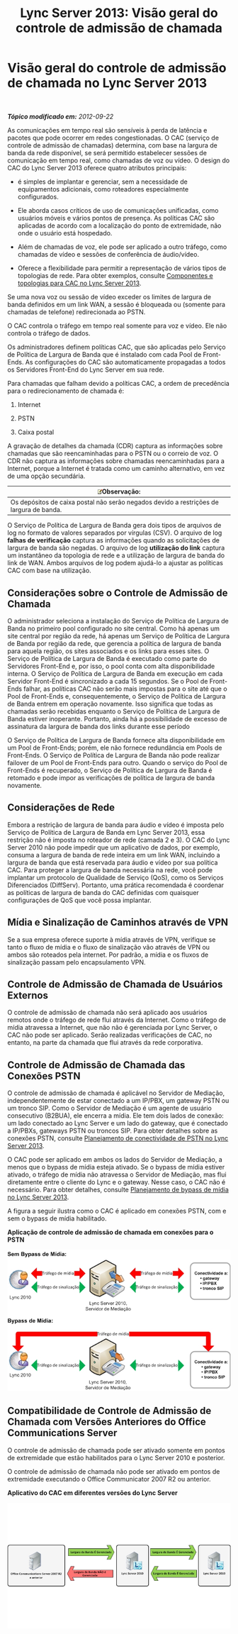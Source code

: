 ﻿---
title: 'Lync Server 2013: Visão geral do controle de admissão de chamada'
TOCTitle: Visão geral do controle de admissão de chamada
ms:assetid: 6fda0195-4c89-4dea-82e8-624f03e3d062
ms:mtpsurl: https://technet.microsoft.com/pt-br/library/Gg398529(v=OCS.15)
ms:contentKeyID: 49307064
ms.date: 05/19/2016
mtps_version: v=OCS.15
ms.translationtype: HT
---

# Visão geral do controle de admissão de chamada no Lync Server 2013

 

_**Tópico modificado em:** 2012-09-22_

As comunicações em tempo real são sensíveis à perda de latência e pacotes que pode ocorrer em redes congestionadas. O CAC (serviço de controle de admissão de chamadas) determina, com base na largura de banda da rede disponível, se será permitido estabelecer sessões de comunicação em tempo real, como chamadas de voz ou vídeo. O design do CAC do Lync Server 2013 oferece quatro atributos principais:

  - é simples de implantar e gerenciar, sem a necessidade de equipamentos adicionais, como roteadores especialmente configurados.

  - Ele aborda casos críticos de uso de comunicações unificadas, como usuários móveis e vários pontos de presença. As políticas CAC são aplicadas de acordo com a localização do ponto de extremidade, não onde o usuário está hospedado.

  - Além de chamadas de voz, ele pode ser aplicado a outro tráfego, como chamadas de vídeo e sessões de conferência de áudio/vídeo.

  - Oferece a flexibilidade para permitir a representação de vários tipos de topologias de rede. Para obter exemplos, consulte [Componentes e topologias para CAC no Lync Server 2013](lync-server-2013-components-and-topologies-for-cac.md).

Se uma nova voz ou sessão de vídeo exceder os limites de largura de banda definidos em um link WAN, a sessão é bloqueada ou (somente para chamadas de telefone) redirecionada ao PSTN.

O CAC controla o tráfego em tempo real somente para voz e vídeo. Ele não controla o tráfego de dados.

Os administradores definem políticas CAC, que são aplicadas pelo Serviço de Política de Largura de Banda que é instalado com cada Pool de Front-Ends. As configurações do CAC são automaticamente propagadas a todos os Servidores Front-End do Lync Server em sua rede.

Para chamadas que falham devido a políticas CAC, a ordem de precedência para o redirecionamento de chamada é:

1.  Internet

2.  PSTN

3.  Caixa postal

A gravação de detalhes da chamada (CDR) captura as informações sobre chamadas que são reencaminhadas para o PSTN ou o correio de voz. O CDR não captura as informações sobre chamadas reencaminhadas para a Internet, porque a Internet é tratada como um caminho alternativo, em vez de uma opção secundária.

<table>
<thead>
<tr class="header">
<th><img src="images/Gg425756.note(OCS.15).gif" title="note" alt="note" />Observação:</th>
</tr>
</thead>
<tbody>
<tr class="odd">
<td>Os depósitos de caixa postal não serão negados devido a restrições de largura de banda.</td>
</tr>
</tbody>
</table>


O Serviço de Política de Largura de Banda gera dois tipos de arquivos de log no formato de valores separados por vírgulas (CSV). O arquivo de log **falhas de verificação** captura as informações quando as solicitações de largura de banda são negadas. O arquivo de log **utilização do link** captura um instantâneo da topologia de rede e a utilização de largura de banda do link de WAN. Ambos arquivos de log podem ajudá-lo a ajustar as políticas CAC com base na utilização.

## Considerações sobre o Controle de Admissão de Chamada

O administrador seleciona a instalação do Serviço de Política de Largura de Banda no primeiro pool configurado no site central. Como há apenas um site central por região da rede, há apenas um Serviço de Política de Largura de Banda por região da rede, que gerencia a política de largura de banda para aquela região, os sites associados e os links para esses sites. O Serviço de Política de Largura de Banda é executado como parte do Servidores Front-End e, por isso, o pool conta com alta disponibilidade interna. O Serviço de Política de Largura de Banda em execução em cada Servidor Front-End é sincronizado a cada 15 segundos. Se o Pool de Front-Ends falhar, as políticas CAC não serão mais impostas para o site até que o Pool de Front-Ends e, consequentemente, o Serviço de Política de Largura de Banda entrem em operação novamente. Isso significa que todas as chamadas serão recebidas enquanto o Serviço de Política de Largura de Banda estiver inoperante. Portanto, ainda há a possibilidade de excesso de assinatura da largura de banda dos links durante esse período

O Serviço de Política de Largura de Banda fornece alta disponibilidade em um Pool de Front-Ends; porém, ele não fornece redundância em Pools de Front-Ends. O Serviço de Política de Largura de Banda não pode realizar failover de um Pool de Front-Ends para outro. Quando o serviço do Pool de Front-Ends é recuperado, o Serviço de Política de Largura de Banda é retomado e pode impor as verificações de política de largura de banda novamente.

## Considerações de Rede

Embora a restrição de largura de banda para áudio e vídeo é imposta pelo Serviço de Política de Largura de Banda em Lync Server 2013, essa restrição não é imposta no roteador de rede (camada 2 e 3). O CAC do Lync Server 2010 não pode impedir que um aplicativo de dados, por exemplo, consuma a largura de banda de rede inteira em um link WAN, incluindo a largura de banda que está reservada para áudio e vídeo por sua política CAC. Para proteger a largura de banda necessária na rede, você pode implantar um protocolo de Qualidade de Serviço (QoS), como os Serviços Diferenciados (DiffServ). Portanto, uma prática recomendada é coordenar as políticas de largura de banda do CAC definidas com quaisquer configurações de QoS que você possa implantar.

## Mídia e Sinalização de Caminhos através de VPN

Se a sua empresa oferece suporte à mídia através de VPN, verifique se tanto o fluxo de mídia e o fluxo de sinalização vão através de VPN ou ambos são roteados pela internet. Por padrão, a mídia e os fluxos de sinalização passam pelo encapsulamento VPN.

## Controle de Admissão de Chamada de Usuários Externos

O controle de admissão de chamada não será aplicado aos usuários remotos onde o tráfego de rede flui através da Internet. Como o tráfego de mídia atravessa a Internet, que não não é gerenciada por Lync Server, o CAC não pode ser aplicado. Serão realizadas verificações de CAC, no entanto, na parte da chamada que flui através da rede corporativa.

## Controle de Admissão de Chamada das Conexões PSTN

O controle de admissão de chamada é aplicável no Servidor de Mediação, independentemente de estar conectado a um IP/PBX, um gateway PSTN ou um tronco SIP. Como o Servidor de Mediação é um agente de usuário consecutivo (B2BUA), ele encerra a mídia. Ele tem dois lados de conexão: um lado conectado ao Lync Server e um lado do gateway, que é conectado a IP/PBXs, gateways PSTN ou troncos SIP. Para obter detalhes sobre as conexões PSTN, consulte [Planejamento de conectividade de PSTN no Lync Server 2013](lync-server-2013-planning-for-pstn-connectivity.md).

O CAC pode ser aplicado em ambos os lados do Servidor de Mediação, a menos que o bypass de mídia esteja ativado. Se o bypass de mídia estiver ativado, o tráfego de mídia não atravessa o Servidor de Mediação, mas flui diretamente entre o cliente do Lync e o gateway. Nesse caso, o CAC não é necessário. Para obter detalhes, consulte [Planejamento de bypass de mídia no Lync Server 2013](lync-server-2013-planning-for-media-bypass.md).

A figura a seguir ilustra como o CAC é aplicado em conexões PSTN, com e sem o bypass de mídia habilitado.

**Aplicação de controle de admissão de chamada em conexões para o PSTN**

![Imposição da conexão de bypass de mídia do CAC de voz](images/Gg398529.4d66d529-0912-4de1-abec-266f54272eb3(OCS.15).jpg "Imposição da conexão de bypass de mídia do CAC de voz")

## Compatibilidade de Controle de Admissão de Chamada com Versões Anteriores do Office Communications Server

O controle de admissão de chamada pode ser ativado somente em pontos de extremidade que estão habilitados para o Lync Server 2010 e posterior.

O controle de admissão de chamada não pode ser ativado em pontos de extremidade executando o Office Communicator 2007 R2 ou anterior.

**Aplicativo do CAC em diferentes versões do Lync Server**

![Diagrama de Comparação da versão do CAC de voz](images/Gg398529.fdbfee7e-15fc-445b-949d-8d61e61ac350(OCS.15).jpg "Diagrama de Comparação da versão do CAC de voz")

